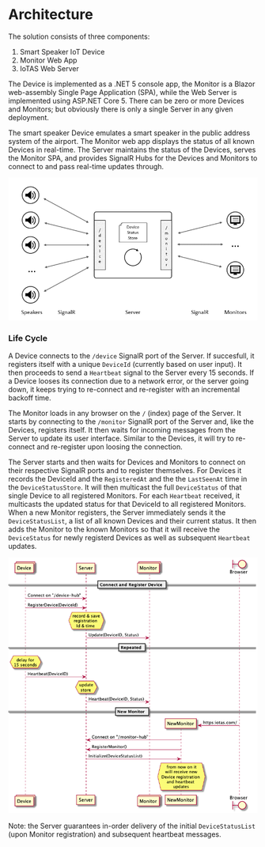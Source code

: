 # Architecture

The solution consists of three components: 

1. Smart Speaker IoT Device
1. Monitor Web App
1. IoTAS Web Server

The Device is implemented as a .NET 5 console app, the Monitor is a Blazor web-assembly Single Page Application (SPA), while the Web Server is implemented using ASP.NET Core 5. There can be zero or more Devices and Monitors; but obviously there is only a single Server in any given deployment.

The smart speaker Device emulates a smart speaker in the public address system of the airport.
The Monitor web app displays the status of all known Devices in real-time.
The Server maintains the status of the Devices, serves the Monitor SPA, and provides SignalR Hubs for the Devices and Monitors to connect to and pass real-time updates through.

![Basic Architecture](./BasicArch.png)


### Life Cycle

A Device connects to the ```/device``` SignalR port of the Server. 
If succesfull, it registers itself with a unique ```DeviceId``` (currently based on user input). 
It then proceeds to send a ```Heartbeat``` signal to the Server every 15 seconds. 
If a Device looses its connection due to a network error, or the server going down, it keeps trying to re-connect and re-register with an incremental backoff time.

The Monitor loads in any browser on the ```/``` (index) page of the Server. 
It starts by connecting to the ```/monitor``` SignalR port of the Server and, like the Devices, registers itself. 
It then waits for incoming messages from the Server to update its user interface. 
Similar to the Devices, it will try to re-connect and re-register upon loosing the connection.

The Server starts and then waits for Devices and Monitors to connect on their respective SignalR ports and to register themselves. 
For Devices it records the DeviceId and the ```RegisteredAt``` and the the ```LastSeenAt``` time in the ```DeviceStatusStore```. 
It will then multicast the full ```DeviceStatus``` of that single Device to all registered Monitors.
For each ```Heartbeat``` received, it multicasts the updated status for that DeviceId to all registered Monitors.
When a new Monitor registers, the Server immediately sends it the ```DeviceStatusList```, a list of all known Devices and their current status.
It then adds the Monitor to the known Monitors so that it will receive the ```DeviceStatus``` for newly registerd Devices as well as subsequent ```Heartbeat``` updates.

![Basic Architecture](./LifeCycle.png)

Note: the Server guarantees in-order delivery of the initial ```DeviceStatusList``` (upon Monitor registration) and subsequent heartbeat messages.

